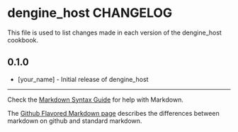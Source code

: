 # dengine_host CHANGELOG

This file is used to list changes made in each version of the dengine_host cookbook.

## 0.1.0
- [your_name] - Initial release of dengine_host

- - -
Check the [Markdown Syntax Guide](http://daringfireball.net/projects/markdown/syntax) for help with Markdown.

The [Github Flavored Markdown page](http://github.github.com/github-flavored-markdown/) describes the differences between markdown on github and standard markdown.
